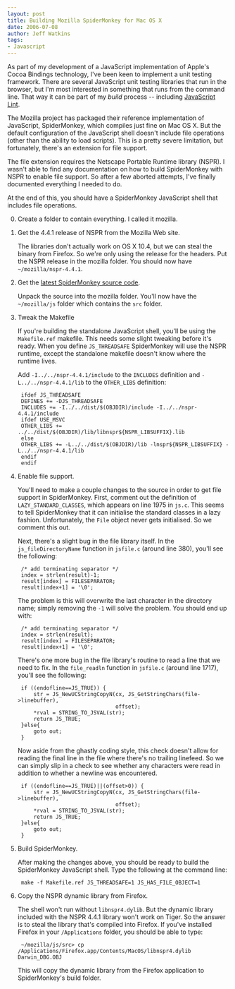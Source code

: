 ```yaml
---
layout: post
title: Building Mozilla SpiderMonkey for Mac OS X
date: 2006-07-08
author: Jeff Watkins
tags:
- Javascript
---
```


As part of my development of a JavaScript implementation of Apple's Cocoa Bindings technology, I've been keen to implement a unit testing framework. There are several JavaScript unit testing libraries that run in the browser, but I'm  most interested in something that runs from the command line. That way it can be part of my _build_ process -- including [JavaScript Lint](http://www.javascriptlint.com/).

The Mozilla project has packaged their reference implementation of JavaScript, SpiderMonkey, which compiles just fine on Mac OS X. But the default configuration of the JavaScript shell doesn't include file operations (other than the ability to load scripts). This is a pretty severe limitation, but fortunately, there's an extension for file support.

The file extension requires the Netscape Portable Runtime library (NSPR). I wasn't able to find any documentation on how to build SpiderMonkey with NSPR to enable file support. So after a few aborted attempts, I've finally documented everything I needed to do.

At the end of this, you should have a SpiderMonkey JavaScript shell that includes file operations.

0. Create a folder to contain everything. I called it mozilla.

0. Get the 4.4.1 release of NSPR from the Mozilla Web site.

    The libraries don't actually work on OS X 10.4, but we can steal the binary from Firefox. So we're only using the release for the headers.
    Put the NSPR release in the mozilla folder. You should now have `~/mozilla/nspr-4.4.1`.

0. Get the [latest SpiderMonkey source code](http://www.mozilla.org/js/spidermonkey/).

    Unpack the source into the mozilla folder. You'll now have the `~/mozilla/js` folder which contains the `src` folder.

0. Tweak the Makefile

    If you're building the standalone JavaScript shell, you'll be using the `Makefile.ref` makefile. This needs some slight tweaking before it's ready. When you define `JS_THREADSAFE` SpiderMonkey will use the NSPR runtime, except the standalone makefile doesn't know where the runtime lives.
    
    Add `-I../../nspr-4.4.1/include` to the `INCLUDES` definition and `-L../../nspr-4.4.1/lib` to the `OTHER_LIBS` definition:
    
        ifdef JS_THREADSAFE
        DEFINES += -DJS_THREADSAFE
        INCLUDES += -I../../dist/$(OBJDIR)/include -I../../nspr-4.4.1/include
        ifdef USE_MSVC
        OTHER_LIBS += ../../dist/$(OBJDIR)/lib/libnspr${NSPR_LIBSUFFIX}.lib
        else
        OTHER_LIBS += -L../../dist/$(OBJDIR)/lib -lnspr${NSPR_LIBSUFFIX} -L../../nspr-4.4.1/lib
        endif
        endif

0. Enable file support.

    You'll need to make a couple changes to the source in order to get file support in SpiderMonkey. First, comment out the definition of `LAZY_STANDARD_CLASSES`, which appears on line 1975 in `js.c`. This seems to tell SpiderMonkey that it can initialise the standard classes in a lazy fashion. Unfortunately, the `File` object never gets initialised. So we comment this out.
    
    Next, there's a slight bug in the file library itself. In the `js_fileDirectoryName` function in `jsfile.c` (around line 380), you'll see the following:
    
        /* add terminating separator */
        index = strlen(result)-1;
        result[index] = FILESEPARATOR;
        result[index+1] = '\0';

    The problem is this will overwrite the last character in the directory name; simply removing the `-1` will solve the problem. You should end up with:

        /* add terminating separator */
        index = strlen(result);
        result[index] = FILESEPARATOR;
        result[index+1] = '\0';
    
    There's one more bug in the file library's routine to read a line that we need to fix. In the `file_readln` function in `jsfile.c` (around line 1717), you'll see the following:

        if ((endofline==JS_TRUE)) {
            str = JS_NewUCStringCopyN(cx, JS_GetStringChars(file->linebuffer),
                                      offset);
            *rval = STRING_TO_JSVAL(str);
            return JS_TRUE;
        }else{
            goto out;
        }

    Now aside from the ghastly coding style, this check doesn't allow for reading the final line in the file where there's no trailing linefeed. So we can simply slip in a check to see whether any characters were read in addition to whether a newline was encountered.

        if ((endofline==JS_TRUE)||(offset>0)) {
            str = JS_NewUCStringCopyN(cx, JS_GetStringChars(file->linebuffer),
                                      offset);
            *rval = STRING_TO_JSVAL(str);
            return JS_TRUE;
        }else{
            goto out;
        }
    
0. Build SpiderMonkey.

    After making the changes above, you should be ready to build the SpiderMonkey JavaScript shell. Type the following at the command line:

        make -f Makefile.ref JS_THREADSAFE=1 JS_HAS_FILE_OBJECT=1

0. Copy the NSPR dynamic library from Firefox.

    The shell won't run without `libnspr4.dylib`. But the dynamic library included with the NSPR 4.4.1 library won't work on Tiger. So the answer is to steal the library that's compiled into Firefox. If you've installed Firefox in your `/Applications` folder, you should be able to type:
    
        ~/mozilla/js/src> cp /Applications/Firefox.app/Contents/MacOS/libnspr4.dylib Darwin_DBG.OBJ
        
    This will copy the dynamic library from the Firefox application to SpiderMonkey's build folder.